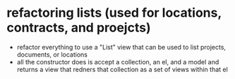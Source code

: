
# refactoring lists (used for locations, contracts, and proejcts)

* refactor everything to use a "List" view that can be used to list projects, documents, or locations
* all the constructor does is accept a collection, an el, and a model and returns a view that redners that collection as a set of views within that el